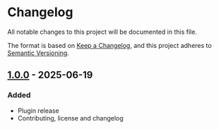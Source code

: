# Changelog

All notable changes to this project will be documented in this file.

The format is based on [Keep a Changelog](https://keepachangelog.com/en/1.1.0/),
and this project adheres to [Semantic Versioning](https://semver.org/spec/v2.0.0.html).

## [1.0.0] - 2025-06-19
### Added
- Plugin release
- Contributing, license and changelog

[1.0.0]: https://github.com/voorhoede/datocms-plugin-foreign-data-selector/compare/be509c8ada9f3c9f9519a6260fffb3e597002f5b...v1.0.0
